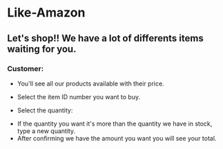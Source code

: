 # Like-Amazon

## Let's shop!! We have a lot of differents items waiting for you. 
### Customer:
 * You'll see all our products available with their price. 
 
 * Select the item ID number you want to buy.
 
 * Select the quantity: 
 - If the quantity you want it's more than the quantity we have in stock, type a new quantity.
 - After confirming we have the amount you want you will see your total. 

